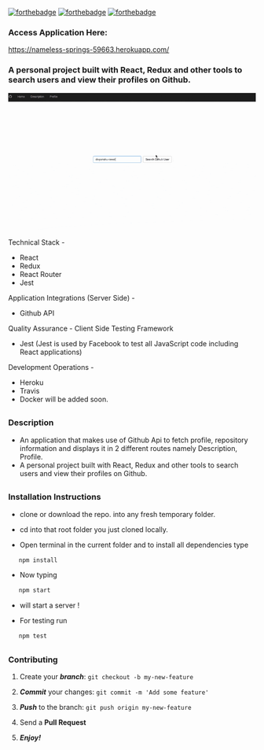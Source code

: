 

[![forthebadge](https://forthebadge.com/images/badges/made-with-javascript.svg)](https://forthebadge.com)
[![forthebadge](https://forthebadge.com/images/badges/check-it-out.svg)](https://forthebadge.com)
[![forthebadge](https://forthebadge.com/images/badges/built-with-love.svg)](https://forthebadge.com)

### Access Application Here:

https://nameless-springs-59663.herokuapp.com/

### A personal project built with React, Redux and other tools to search users and view their profiles on Github.

![Alt Text](https://github.com/divyanshu-rawat/Github-App-Redux/blob/master/Assets/screencast.gif)

Technical Stack - 
* React
* Redux
* React Router
* Jest

Application Integrations (Server Side) -
* Github API

Quality Assurance -
Client Side Testing Framework
* Jest (Jest is used by Facebook to test all JavaScript code including React applications)
 
Development Operations - 
* Heroku
* Travis
* Docker will be added soon.

##

### Description

* An application that makes use of Github Api to fetch profile, repository information and displays it in 2 different routes namely Description, Profile.
* A personal project built with React, Redux and other tools to search users and view their profiles on Github.

##

### Installation Instructions

* clone or download the repo. into any fresh temporary folder.

* cd into that root folder you just cloned locally.

* Open terminal in the current folder and to install all dependencies type 

```javascript
   npm install 
```

* Now typing 

```javascript
   npm start 
```

* will start a server !

* For testing run

```javascript
   npm test 
```

##

### Contributing

1. Create your **_branch_**: `git checkout -b my-new-feature`

2. **_Commit_** your changes: `git commit -m 'Add some feature'`

3. **_Push_** to the branch: `git push origin my-new-feature`

4. Send a **Pull Request**

5. **_Enjoy!_**

##


